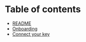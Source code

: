 # Table of contents

* [README](README.md)
* [Onboarding](onboarding.md)
* [Connect your key](connect-key.md)
